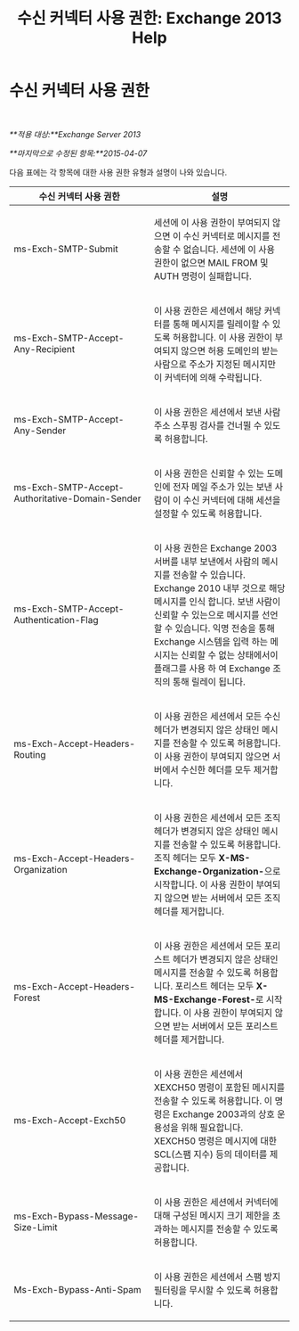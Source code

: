 ﻿---
title: '수신 커넥터 사용 권한: Exchange 2013 Help'
TOCTitle: 수신 커넥터 사용 권한
ms:assetid: 31af7139-6823-411b-81b3-e42edd83ee6c
ms:mtpsurl: https://technet.microsoft.com/ko-kr/library/JJ673053(v=EXCHG.150)
ms:contentKeyID: 50482783
ms.date: 05/22/2018
mtps_version: v=EXCHG.150
ms.translationtype: MT
---

# 수신 커넥터 사용 권한

 

_**적용 대상:**Exchange Server 2013_

_**마지막으로 수정된 항목:**2015-04-07_

다음 표에는 각 항목에 대한 사용 권한 유형과 설명이 나와 있습니다.


<table>
<colgroup>
<col style="width: 50%" />
<col style="width: 50%" />
</colgroup>
<thead>
<tr class="header">
<th>수신 커넥터 사용 권한</th>
<th>설명</th>
</tr>
</thead>
<tbody>
<tr class="odd">
<td><p>ms-Exch-SMTP-Submit</p></td>
<td><p>세션에 이 사용 권한이 부여되지 않으면 이 수신 커넥터로 메시지를 전송할 수 없습니다. 세션에 이 사용 권한이 없으면 MAIL FROM 및 AUTH 명령이 실패합니다.</p></td>
</tr>
<tr class="even">
<td><p>ms-Exch-SMTP-Accept-Any-Recipient</p></td>
<td><p>이 사용 권한은 세션에서 해당 커넥터를 통해 메시지를 릴레이할 수 있도록 허용합니다. 이 사용 권한이 부여되지 않으면 허용 도메인의 받는 사람으로 주소가 지정된 메시지만 이 커넥터에 의해 수락됩니다.</p></td>
</tr>
<tr class="odd">
<td><p>ms-Exch-SMTP-Accept-Any-Sender</p></td>
<td><p>이 사용 권한은 세션에서 보낸 사람 주소 스푸핑 검사를 건너뛸 수 있도록 허용합니다.</p></td>
</tr>
<tr class="even">
<td><p>ms-Exch-SMTP-Accept-Authoritative-Domain-Sender</p></td>
<td><p>이 사용 권한은 신뢰할 수 있는 도메인에 전자 메일 주소가 있는 보낸 사람이 이 수신 커넥터에 대해 세션을 설정할 수 있도록 허용합니다.</p></td>
</tr>
<tr class="odd">
<td><p>ms-Exch-SMTP-Accept-Authentication-Flag</p></td>
<td><p>이 사용 권한은 Exchange 2003 서버를 내부 보낸에서 사람의 메시지를 전송할 수 있습니다. Exchange 2010 내부 것으로 해당 메시지를 인식 합니다. 보낸 사람이 신뢰할 수 있는으로 메시지를 선언할 수 있습니다. 익명 전송을 통해 Exchange 시스템을 입력 하는 메시지는 신뢰할 수 없는 상태에서이 플래그를 사용 하 여 Exchange 조직의 통해 릴레이 됩니다.</p></td>
</tr>
<tr class="even">
<td><p>ms-Exch-Accept-Headers-Routing</p></td>
<td><p>이 사용 권한은 세션에서 모든 수신 헤더가 변경되지 않은 상태인 메시지를 전송할 수 있도록 허용합니다. 이 사용 권한이 부여되지 않으면 서버에서 수신한 헤더를 모두 제거합니다.</p></td>
</tr>
<tr class="odd">
<td><p>ms-Exch-Accept-Headers-Organization</p></td>
<td><p>이 사용 권한은 세션에서 모든 조직 헤더가 변경되지 않은 상태인 메시지를 전송할 수 있도록 허용합니다. 조직 헤더는 모두 <strong>X-MS-Exchange-Organization-</strong>으로 시작합니다. 이 사용 권한이 부여되지 않으면 받는 서버에서 모든 조직 헤더를 제거합니다.</p></td>
</tr>
<tr class="even">
<td><p>ms-Exch-Accept-Headers-Forest</p></td>
<td><p>이 사용 권한은 세션에서 모든 포리스트 헤더가 변경되지 않은 상태인 메시지를 전송할 수 있도록 허용합니다. 포리스트 헤더는 모두 <strong>X-MS-Exchange-Forest-</strong>로 시작합니다. 이 사용 권한이 부여되지 않으면 받는 서버에서 모든 포리스트 헤더를 제거합니다.</p></td>
</tr>
<tr class="odd">
<td><p>ms-Exch-Accept-Exch50</p></td>
<td><p>이 사용 권한은 세션에서 XEXCH50 명령이 포함된 메시지를 전송할 수 있도록 허용합니다. 이 명령은 Exchange 2003과의 상호 운용성을 위해 필요합니다. XEXCH50 명령은 메시지에 대한 SCL(스팸 지수) 등의 데이터를 제공합니다.</p></td>
</tr>
<tr class="even">
<td><p>ms-Exch-Bypass-Message-Size-Limit</p></td>
<td><p>이 사용 권한은 세션에서 커넥터에 대해 구성된 메시지 크기 제한을 초과하는 메시지를 전송할 수 있도록 허용합니다.</p></td>
</tr>
<tr class="odd">
<td><p>Ms-Exch-Bypass-Anti-Spam</p></td>
<td><p>이 사용 권한은 세션에서 스팸 방지 필터링을 무시할 수 있도록 허용합니다.</p></td>
</tr>
</tbody>
</table>

